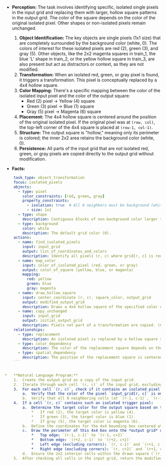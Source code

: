 *   **Perception:**
    The task involves identifying specific, isolated single pixels in the input grid and replacing them with larger, hollow square patterns in the output grid. The color of the square depends on the color of the original isolated pixel. Other shapes or non-isolated pixels remain unchanged.

    1.  **Object Identification:** The key objects are single pixels (1x1 size) that are completely surrounded by the background color (white, 0). The colors of interest for these isolated pixels are red (2), green (3), and gray (5). Other objects, like the 2x2 magenta squares in train\_1, the blue 'L' shape in train\_2, or the yellow hollow square in train\_3, are also present but act as distractors or context, as they are not modified.
    2.  **Transformation:** When an isolated red, green, or gray pixel is found, it triggers a transformation. This pixel is conceptually replaced by a 4x4 hollow square.
    3.  **Color Mapping:** There's a specific mapping between the color of the isolated input pixel and the color of the output square:
        *   Red (2) pixel -> Yellow (4) square
        *   Green (3) pixel -> Blue (1) square
        *   Gray (5) pixel -> Magenta (6) square
    4.  **Placement:** The 4x4 hollow square is centered around the position of the original isolated pixel. If the original pixel was at `(row, col)`, the top-left corner of the 4x4 square is placed at `(row-1, col-1)`.
    5.  **Structure:** The output square is "hollow," meaning only its perimeter is colored; the inner 2x2 area retains the background color (white, 0).
    6.  **Persistence:** All parts of the input grid that are *not* isolated red, green, or gray pixels are copied directly to the output grid without modification.

*   **Facts:**
    
```yaml
    task_type: object_transformation
    focus: isolated_pixels
    objects:
      - type: pixel
        color_constraints: [red, green, gray]
        property_constraints:
          - isolation: true  # All 8 neighbors must be background (white)
          - size: 1x1
      - type: shape
        description: Contiguous blocks of non-background color larger than 1x1. These are ignored.
      - type: background
        color: white
        description: The default grid color (0).
    actions:
      - name: find_isolated_pixels
        input: input_grid
        output: list_of_coordinates_and_colors
        description: Identify all pixels (r, c) where grid[r, c] is red, green, or gray, and all 8 neighbors are white.
      - name: map_color
        input: color_of_isolated_pixel (red, green, or gray)
        output: color_of_square (yellow, blue, or magenta)
        mapping:
          red: yellow
          green: blue
          gray: magenta
      - name: draw_hollow_square
        input: center_coordinate (r, c), square_color, output_grid
        output: modified_output_grid
        description: Draws a 4x4 hollow square of the specified color onto the output grid, centered at (r, c). The top-left corner is at (r-1, c-1). The perimeter is colored, the 2x2 interior is white. Handles grid boundaries.
      - name: copy_unchanged
        input: input_grid
        output: initial_output_grid
        description: Pixels not part of a transformation are copied. (Can be achieved by initializing output as a copy of input).
    relationships:
      - type: replacement
        description: An isolated pixel is replaced by a hollow square structure.
      - type: color_dependency
        description: The color of the replacement square depends on the color of the original isolated pixel.
      - type: spatial_dependency
        description: The position of the replacement square is centered on the position of the original isolated pixel.
    ```


*   **Natural Language Program:**
    1.  Create the output grid as a copy of the input grid.
    2.  Iterate through each cell `(r, c)` of the input grid, excluding the border rows/columns to simplify neighbor checking (or handle boundaries carefully if iterating over all cells).
    3.  For each cell `(r, c)`, check if it contains an isolated pixel:
        a.  Verify that the color of the pixel `input_grid[r, c]` is one of the trigger colors: red (2), green (3), or gray (5).
        b.  Verify that all 8 neighboring cells (at `(r-1, c-1)`, `(r-1, c)`, `(r-1, c+1)`, `(r, c-1)`, `(r, c+1)`, `(r+1, c-1)`, `(r+1, c)`, `(r+1, c+1)`) exist within the grid boundaries and contain the background color (white, 0).
    4.  If a cell `(r, c)` contains such an isolated trigger pixel:
        a.  Determine the target color for the output square based on the input pixel's color:
            *   If red (2), the target color is yellow (4).
            *   If green (3), the target color is blue (1).
            *   If gray (5), the target color is magenta (6).
        b.  Define the coordinates for the 4x4 bounding box centered at `(r, c)`. The top row is `r-1`, bottom row is `r+2`, left column is `c-1`, right column is `c+2`.
        c.  Draw the perimeter of this 4x4 box onto the *output grid* using the target color. Ensure drawing stays within the grid boundaries. Specifically, color the cells:
            *   Top edge: `(r-1, c-1)` to `(r-1, c+2)`
            *   Bottom edge: `(r+2, c-1)` to `(r+2, c+2)`
            *   Left edge (excluding corners): `(r, c-1)` and `(r+1, c-1)`
            *   Right edge (excluding corners): `(r, c+2)` and `(r+1, c+2)`
        d.  Ensure the 2x2 interior cells within the drawn square (`(r, c)`, `(r, c+1)`, `(r+1, c)`, `(r+1, c+1)`) are set to the background color (white, 0) in the output grid, if they fall within grid boundaries. *Correction:* Step 1 already copied the grid. Drawing the perimeter as described in 4c correctly creates the hollow effect, potentially overwriting the original pixel if it lies on the perimeter, which is fine. The central 2x2 area doesn't need explicit clearing if the drawing logic only paints the perimeter cells. Let's refine 4c: Paint all cells from `(r-1, c-1)` to `(r+2, c+2)` that are on the border of this 4x4 region.
    5.  After checking all cells in the input grid, return the modified output grid.